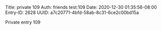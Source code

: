 Title: private 109
Auth: friends test:109
Date: 2020-12-30 01:35:56-08:00
Entry-ID: 2628
UUID: a7c20771-4bfd-58ab-8c31-6ce2c00bd15a

Private entry 109